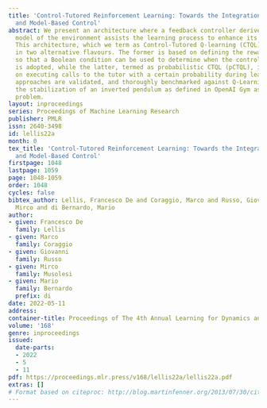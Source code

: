 ```yaml
---
title: 'Control-Tutored Reinforcement Learning: Towards the Integration of Data-Driven
  and Model-Based Control'
abstract: We present an architecture where a feedback controller derived on an approximate
  model of the environment assists the learning process to enhance its data efficiency.
  This architecture, which we term as Control-Tutored Q-learning (CTQL), is presented
  in two alternative flavours. The former is based on defining the reward function
  so that a Boolean condition can be used to determine when the control tutor policy
  is adopted, while the latter, termed as probabilistic CTQL (pCTQL), is instead based
  on executing calls to the tutor with a certain probability during learning. Both
  approaches are validated, and thoroughly benchmarked against Q-Learning, by considering
  the stabilization of an inverted pendulum as defined in OpenAI Gym as a representative
  problem.
layout: inproceedings
series: Proceedings of Machine Learning Research
publisher: PMLR
issn: 2640-3498
id: lellis22a
month: 0
tex_title: 'Control-Tutored Reinforcement Learning: Towards the Integration of Data-Driven
  and Model-Based Control'
firstpage: 1048
lastpage: 1059
page: 1048-1059
order: 1048
cycles: false
bibtex_author: Lellis, Francesco De and Coraggio, Marco and Russo, Giovanni and Musolesi,
  Mirco and di Bernardo, Mario
author:
- given: Francesco De
  family: Lellis
- given: Marco
  family: Coraggio
- given: Giovanni
  family: Russo
- given: Mirco
  family: Musolesi
- given: Mario
  family: Bernardo
  prefix: di
date: 2022-05-11
address:
container-title: Proceedings of The 4th Annual Learning for Dynamics and Control Conference
volume: '168'
genre: inproceedings
issued:
  date-parts:
  - 2022
  - 5
  - 11
pdf: https://proceedings.mlr.press/v168/lellis22a/lellis22a.pdf
extras: []
# Format based on citeproc: http://blog.martinfenner.org/2013/07/30/citeproc-yaml-for-bibliographies/
---
```

